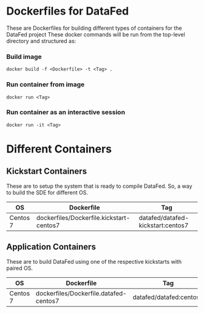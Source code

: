# Dockerfiles for DataFed 

These are Dockerfiles for building different types of containers for the DataFed project
These docker commands will be run from the top-level directory and structured as:

### Build image
```
docker build -f <Dockerfile> -t <Tag> .
```

### Run container from image
```
docker run <Tag>
```

### Run container as an interactive session 
```
docker run -it <Tag>
```
# Different Containers

## Kickstart Containers
These are to setup the system that is ready to compile DataFed.
So, a way to build the SDE for different OS.

| OS       | Dockerfile                               | Tag                               |
|----------|------------------------------------------|-----------------------------------|
| Centos 7 | dockerfiles/Dockerfile.kickstart-centos7 | datafed/datafed-kickstart:centos7 |

## Application Containers
These are to build DataFed using one of the respective kickstarts with paired OS.

| OS       | Dockerfile                               | Tag                               |
|----------|------------------------------------------|-----------------------------------|
| Centos 7 | dockerfiles/Dockerfile.datafed-centos7   | datafed/datafed:centos7           |

